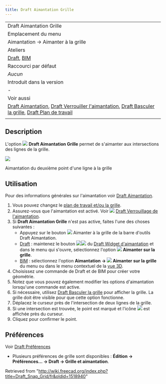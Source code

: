 ```yaml
---
title: Draft Aimantation Grille
---
```

|  |
| --- |
| Draft Aimantation Grille |
| Emplacement du menu |
| Aimantation → Aimanter à la grille |
| Ateliers |
| [Draft](/Draft_Workbench/fr "Draft Workbench/fr"), [BIM](/BIM_Workbench/fr "BIM Workbench/fr") |
| Raccourci par défaut |
| *Aucun* |
| Introduit dans la version |
| - |
| Voir aussi |
| [Draft Aimantation](/Draft_Snap/fr "Draft Snap/fr"), [Draft Verrouiller l'aimantation](/Draft_Snap_Lock/fr "Draft Snap Lock/fr"), [Draft Basculer la grille](/Draft_ToggleGrid/fr "Draft ToggleGrid/fr"), [Draft Plan de travail](/Draft_SelectPlane/fr "Draft SelectPlane/fr") |
|  |

## Description

L'option ![](/images/Draft_Snap_Grid.svg) **Draft Aimantation Grille** permet de s'aimanter aux intersections des lignes de la grille.

![](/images/Draft_Snap_Grid_example.png)

Aimantation du deuxième point d'une ligne à la grille

## Utilisation

Pour des informations générales sur l'aimantation voir [Draft Aimantation](/Draft_Snap/fr "Draft Snap/fr").

1. Vous pouvez changez le [plan de travail et/ou la grille](/Draft_SelectPlane/fr "Draft SelectPlane/fr").
2. Assurez-vous que l'aimantation est activé. Voir ![](/images/Draft_Snap_Lock.svg) [Draft Verrouillage de l'aimantation](/Draft_Snap_Lock/fr "Draft Snap Lock/fr").
3. Si **Draft Aimantation Grille** n'est pas active, faites l'une des choses suivantes :
   * Appuyez sur le bouton ![](/images/Draft_Snap_Grid.svg) Aimanter à la grille de la barre d'outils Draft Aimantation.
   * [Draft](/Draft_Workbench/fr "Draft Workbench/fr") : maintenez le bouton ![](/images/Draft_Snap_Lock.svg)![](/images/Toolbar_flyout_arrow.svg) du [Draft Widget d'aimantation](/Draft_snap_widget/fr "Draft snap widget/fr") et dans le menu qui s'ouvre, sélectionnez l'option **![](/images/Draft_Snap_Grid.svg) Aimanter sur la grille**.
   * [BIM](/BIM_Workbench/fr "BIM Workbench/fr") : sélectionnez l'option **Aimantation → ![](/images/Draft_Snap_Grid.svg) Aimanter sur la grille** du menu ou dans le menu contextuel de la [vue 3D](/3D_view/fr "3D view/fr").
4. Choisissez une commande de Draft et de BIM pour créer votre géométrie.
5. Notez que vous pouvez également modifier les options d'aimantation lorsqu'une commande est active.
6. Si nécessaire, utilisez [Draft Basculer la grille](/Draft_ToggleGrid/fr "Draft ToggleGrid/fr") pour afficher la grille. La grille doit être visible pour que cette option fonctionne.
7. Déplacez le curseur près de l'intersection de deux lignes de la grille.
8. Si une intersection est trouvée, le point est marqué et l'icône ![](/images/Draft_Snap_Grid.svg) est affichée près du curseur.
9. Cliquez pour confirmer le point.

## Préférences

Voir [Draft Préférences](/Draft_Snap/fr#Pr.C3.A9f.C3.A9rences "Draft Snap/fr")

* Plusieurs préférences de grille sont disponibles : **Édition → Préférences... → Draft → Grille et aimantation**.

Retrieved from "<http://wiki.freecad.org/index.php?title=Draft_Snap_Grid/fr&oldid=1518940>"